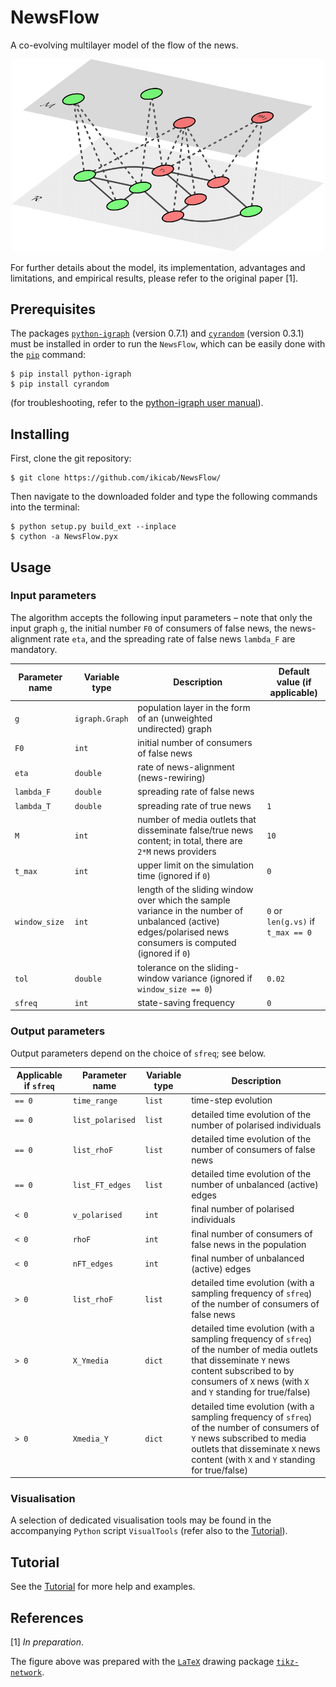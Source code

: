 # NewsFlow

A co-evolving multilayer model of the flow of the news. 

<p align="center">
  <img width="500" src="multilayer_NewsFlow.png">
</p>

For further details about the model, its implementation, advantages and limitations, and empirical results, please refer to the original paper [1].

## Prerequisites
The packages [`python-igraph`](https://igraph.org/python/) (version 0.7.1) and [`cyrandom`](https://pypi.org/project/cyrandom/) (version 0.3.1) must be installed in order to run the `NewsFlow`, which can be easily done with the [`pip`](https://pip.pypa.io/en/stable/) command:
```
$ pip install python-igraph
$ pip install cyrandom
```
(for troubleshooting, refer to the [python-igraph user manual](https://igraph.org/python/#pyinstall)).

## Installing
First, clone the git repository:
```
$ git clone https://github.com/ikicab/NewsFlow/
```
Then navigate to the downloaded folder and type the following commands into the terminal:
```
$ python setup.py build_ext --inplace
$ cython -a NewsFlow.pyx
```

## Usage

### Input parameters
The algorithm accepts the following input parameters – note that only the input graph `g`, the initial number `F0` of consumers of false news, the news-alignment rate `eta`, and the spreading rate of false news `lambda_F` are mandatory.

| Parameter name | Variable type | Description | Default value (if applicable) |
| --------- | ----------- | ----------- |----------- |
| `g` | `igraph.Graph` | population layer in the form of an (unweighted undirected) graph | 
| `F0` | `int` | initial number of consumers of false news |
| `eta` | `double` | rate of news-alignment (news-rewiring) |
| `lambda_F` | `double` | spreading rate of false news |
| `lambda_T` | `double` | spreading rate of true news | `1`
| `M` | `int` | number of media outlets that disseminate false/true news content; in total, there are `2*M` news providers | `10`
| `t_max` | `int` | upper limit on the simulation time (ignored if `0`) | `0`
| `window_size` | `int` | length of the sliding window over which the sample variance in the number of unbalanced (active) edges/polarised news consumers is computed (ignored if `0`) | `0` or `len(g.vs)` if `t_max == 0`
| `tol` | `double` | tolerance on the sliding-window variance (ignored if `window_size == 0`) | `0.02`
| `sfreq` | `int` | state-saving frequency | `0`

### Output parameters
Output parameters depend on the choice of `sfreq`; see below.

| Applicable if `sfreq` | Parameter name | Variable type | Description |
| --------- | --------- | ----------- | ----------- |
| `== 0` | `time_range` | `list` | time-step evolution
| `== 0` | `list_polarised` | `list` | detailed time evolution of the number of polarised individuals
| `== 0` | `list_rhoF` | `list` | detailed time evolution of the number of consumers of false news
| `== 0` | `list_FT_edges` | `list` | detailed time evolution of the number of unbalanced (active) edges
| `< 0` | `v_polarised` | `int` | final number of polarised individuals
| `< 0` | `rhoF` | `int` | final number of consumers of false news in the population
| `< 0` | `nFT_edges` | `int` | final number of unbalanced (active) edges
| `> 0` | `list_rhoF` | `list` | detailed time evolution (with a sampling frequency of `sfreq`) of the number of consumers of false news
| `> 0` | `X_Ymedia` | `dict` | detailed time evolution (with a sampling frequency of `sfreq`) of the number of media outlets that disseminate `Y` news content subscribed to by consumers of `X` news (with `X` and `Y` standing for true/false)
| `> 0` | `Xmedia_Y` | `dict` | detailed time evolution (with a sampling frequency of `sfreq`) of the number of consumers of `Y` news subscribed to media outlets that disseminate `X` news content (with `X` and `Y` standing for true/false)

### Visualisation
A selection of dedicated visualisation tools may be found in the accompanying `Python` script `VisualTools` (refer also to the [Tutorial](https://nbviewer.jupyter.org/github/ikicab/NewsFlow/blob/master/Tutorial.ipynb)).

## Tutorial
See the [Tutorial](https://nbviewer.jupyter.org/github/ikicab/NewsFlow/blob/master/Tutorial.ipynb) for more help and examples.

## References
[1] *In preparation*.

The figure above was prepared with the [`LaTeX`](https://www.latex-project.org/) drawing package [`tikz-network`](https://github.com/hackl/tikz-network).
